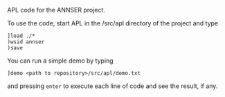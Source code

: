 APL code for the ANNSER project.

To use the code, start APL in the /src/apl directory of the project and type

    ]load ./*
    )wsid annser
    )save

You can run a simple demo by typing

    ]demo <path to repository>/src/apl/demo.txt
    
and pressing ```enter``` to execute each line of code and see the result, if any.

